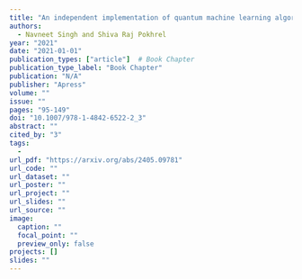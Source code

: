 ```yaml
---
title: "An independent implementation of quantum machine learning algorithms in qiskit for genomic data"
authors:
  - Navneet Singh and Shiva Raj Pokhrel
year: "2021"
date: "2021-01-01"
publication_types: ["article"]  # Book Chapter
publication_type_label: "Book Chapter"
publication: "N/A"
publisher: "Apress"
volume: ""
issue: ""
pages: "95-149"
doi: "10.1007/978-1-4842-6522-2_3"
abstract: ""
cited_by: "3"
tags:
  - 
url_pdf: "https://arxiv.org/abs/2405.09781"
url_code: ""
url_dataset: ""
url_poster: ""
url_project: ""
url_slides: ""
url_source: ""
image:
  caption: ""
  focal_point: ""
  preview_only: false
projects: []
slides: ""
---
```

